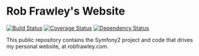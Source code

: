 # Rob Frawley's Website

[![Build Status](https://travis-ci.org/robfrawley/robfrawley.com.png?branch=master)](https://travis-ci.org/robfrawley/robfrawley.com) [![Coverage Status](https://coveralls.io/repos/robfrawley/robfrawley.com/badge.png)](https://coveralls.io/r/robfrawley/robfrawley.com) [![Dependency Status](http://www.versioneye.com/user/projects/523f98d0632bac3b5e000089/badge.png)](http://www.versioneye.com/user/projects/523f98d0632bac3b5e000089)

This public repository contains the Symfony2 project and code that drives my personal website, at robfrawley.com.

